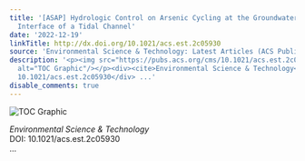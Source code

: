 ```yaml
---
title: '[ASAP] Hydrologic Control on Arsenic Cycling at the Groundwater–Surface Water
  Interface of a Tidal Channel'
date: '2022-12-19'
linkTitle: http://dx.doi.org/10.1021/acs.est.2c05930
source: 'Environmental Science & Technology: Latest Articles (ACS Publications)'
description: '<p><img src="https://pubs.acs.org/cms/10.1021/acs.est.2c05930/asset/images/medium/es2c05930_0006.gif"
  alt="TOC Graphic"/></p><div><cite>Environmental Science & Technology</cite></div><div>DOI:
  10.1021/acs.est.2c05930</div> ...'
disable_comments: true
---
```

<p><img src="https://pubs.acs.org/cms/10.1021/acs.est.2c05930/asset/images/medium/es2c05930_0006.gif" alt="TOC Graphic"/></p><div><cite>Environmental Science & Technology</cite></div><div>DOI: 10.1021/acs.est.2c05930</div> ...
